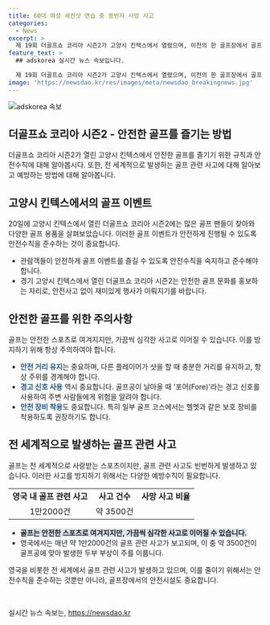 ```yaml
---
title: 60대 여성 세컨샷 연습 중 동반자 사망 사고
categories:
  - News
excerpt: >
  제 19회 더골프쇼 코리아 시즌2가 고양시 킨텍스에서 열렸으며, 이천의 한 골프장에서 골프 공에 맞아 사망한 사고가 발생했다. 경찰은 사고 경위를 조사 중이며, 골프는 안전한 스포츠로 여겨지지만 사고가 발생하면 치명적일 수 있다. 안전 거리 유지, 경고 신호 및 안전 장비 착용이 중요하다. 
feature_text: >
  ## adskorea 실시간 뉴스 속보입니다.

  제 19회 더골프쇼 코리아 시즌2가 고양시 킨텍스에서 열렸으며, 이천의 한 골프장에서 골프 공에 맞아 사망한 사고가 발생했다. 경찰은 사고 경위를 조사 중이며, 골프는 안전한 스포츠로 여겨지지만 사고가 발생하면 치명적일 수 있다. 안전 거리 유지, 경고 신호 및 안전 장비 착용이 중요하다. 
image: 'https://newsdao.kr/res/images/meta/newsdao_breakingnews.jpg'
---
```


<p><img src="https://newsdao.kr/res/images/meta/newsdao_breakingnews.jpg" alt="adskorea 속보" /></p>

<h2 data-ke-size="size26">더골프쇼 코리아 시즌2 - 안전한 골프를 즐기는 방법</h2>

<p data-ke-size="size16">더골프쇼 코리아 시즌2가 열린 고양시 킨텍스에서 안전한 골프를 즐기기 위한 규칙과 안전수칙에 대해 알아봅시다. 또한, 전 세계적으로 발생하는 골프 관련 사고에 대해 알아보고 예방하는 방법에 대해 알아봅니다.</p>

<h2 data-ke-size="size24">고양시 킨텍스에서의 골프 이벤트</h2>

<p data-ke-size="size16">20일에 고양시 킨텍스에서 열린 더골프쇼 코리아 시즌2에는 많은 골프 팬들이 찾아와 다양한 골프 용품을 살펴보았습니다. 이러한 골프 이벤트가 안전하게 진행될 수 있도록 안전수칙을 준수하는 것이 중요합니다.</p>

<ul>
  <li>관람객들이 안전하게 골프 이벤트를 즐길 수 있도록 안전수칙을 숙지하고 준수해야 합니다.</li>
  <li>경기 고양시 킨텍스에서 열린 더골프쇼 코리아 시즌2는 안전한 골프 문화를 홍보하는 자리로, 안전사고 없이 재미있게 행사가 이뤄지기를 바랍니다.</li>
</ul>

<h2 data-ke-size="size24">안전한 골프를 위한 주의사항</h2>

<p data-ke-size="size16">골프는 안전한 스포츠로 여겨지지만, 가끔씩 심각한 사고로 이어질 수 있습니다. 이를 방지하기 위해 항상 주의하여야 합니다.</p>

<ul>
  <li><b><span style="color: #1a5490;">안전 거리 유지</span></b>는 중요하며, 다른 플레이어가 샷을 할 때 충분한 거리를 유지하고, 항상 주위를 경계해야 합니다.</li>
  <li><b><span style="color: #1a5490;">경고 신호 사용</span></b> 역시 중요합니다. 골프공이 날아올 때 '포어(Fore)'라는 경고 신호를 사용하여 주변 사람들에게 위험을 알려야 합니다.</li>
  <li><b><span style="color: #1a5490;">안전 장비 착용</span></b>도 중요합니다. 특히 일부 골프 코스에서는 헬멧과 같은 보호 장비를 착용하도록 권장하기도 합니다.</li>
</ul>

<h2 data-ke-size="size24">전 세계적으로 발생하는 골프 관련 사고</h2>

<p data-ke-size="size16">골프는 전 세계적으로 사랑받는 스포츠이지만, 골프 관련 사고도 빈번하게 발생하고 있습니다. 이러한 사고를 방지하기 위해서는 다양한 예방수칙이 필요합니다.</p>

<table>
  <tr>
    <td style="text-align: center; height: 17px;"><b>영국 내 골프 관련 사고</b></td>
    <td style="text-align: center; height: 17px;"><b>사고 건수</b></td>
    <td style="text-align: center; height: 17px;"><b>사망 사고 비율</b></td>
  </tr>
  <tr>
    <td style="text-align: center; height: 17px;">1만2000건</td>
    <td style="text-align: center; height: 17px;">약 3500건</td>
  </tr>
</table>

<ul>
  <li><b><span style="background-color: #21538527;">골프는 안전한 스포츠로 여겨지지만, 가끔씩 심각한 사고로 이어질 수 있습니다.</span></b></li>
  <li>영국에서는 매년 약 1만2000건의 골프 관련 사고가 보고되며, 이 중 약 3500건이 골프공에 맞아 발생한 두부 부상이 주를 이룹니다.</li>
</ul>

<p data-ke-size="size16">영국을 비롯한 전 세계에서 골프 관련 사고가 발생하고 있으며, 이를 줄이기 위해서는 안전수칙을 준수하는 것뿐만 아니라, 골프장에서의 안전시설도 중요합니다.</p>

<p data-ke-size="size16">&nbsp;</p>
실시간 뉴스 속보는, <a href="https://newsdao.kr" rel="dofollow">https://newsdao.kr</a>



